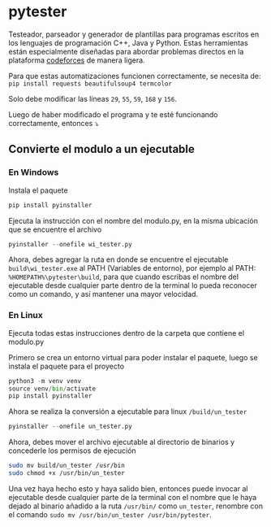 # pytester
Testeador, parseador y generador de plantillas para programas escritos en los lenguajes de programación C++, Java y Python. Estas herramientas están especialmente diseñadas para abordar problemas directos en la plataforma [codeforces](https://codeforces.com/problemset) de manera ligera.

Para que estas automatizaciones funcionen correctamente, se necesita de: `pip install requests beautifulsoup4 termcolor`

Solo debe modificar las líneas `29`, `55`, `59`, `168` y `156`.

Luego de haber modificado el programa y te esté funcionando correctamente, entonces ⤵️

## Convierte el modulo a un ejecutable

### En Windows
Instala el paquete
```python
pip install pyinstaller
```
Ejecuta la instrucción con el nombre del modulo.py, en la misma ubicación que se encuentre el archivo
```python
pyinstaller --onefile wi_tester.py
```

Ahora, debes agregar la ruta en donde se encuentre el ejecutable `build\wi_tester.exe` al PATH (Variables de entorno), por ejemplo al PATH: `%HOMEPATH%\pytester\build`, para que cuando escribas el nombre del ejecutable desde cualquier parte dentro de la terminal lo pueda reconocer como un comando, y así mantener una mayor velocidad.

### En Linux
Ejecuta todas estas instrucciones dentro de la carpeta que contiene el modulo.py

Primero se crea un entorno virtual para poder instalar el paquete, luego se instala el paquete para el proyecto
```python
python3 -m venv venv
source venv/bin/activate
pip install pyinstaller
```
Ahora se realiza la conversión a ejecutable para linux `/build/un_tester`
```python
pyinstaller --onefile un_tester.py
```

Ahora, debes mover el archivo ejecutable al directorio de binarios y concederle los permisos de ejecución
```bash
sudo mv build/un_tester /usr/bin
sudo chmod +x /usr/bin/un_tester
```
Una vez haya hecho esto y haya salido bien, entonces puede invocar al ejecutable desde cualquier parte de la terminal con el nombre que le haya dejado al binario
añadido a la ruta `/usr/bin/` como `un_tester`, renombre con el comando `sudo mv /usr/bin/un_tester /usr/bin/pytester`.
